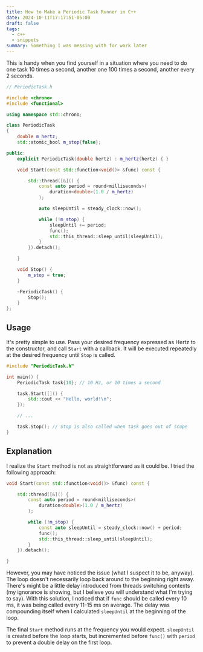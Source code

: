 ```yaml
---
title: How to Make a Periodic Task Runner in C++
date: 2024-10-11T17:17:51-05:00
draft: false
tags:
  - c++
  - snippets
summary: Something I was messing with for work later
---
```


This is handy when you find yourself in a situation where you need to do one
task 10 times a second, another one 100 times a second, another every 2 seconds.

```cpp
// PeriodicTask.h

#include <chrono>
#include <functional>

using namespace std::chrono;

class PeriodicTask
{
    double m_hertz;
    std::atomic_bool m_stop{false};

public:
    explicit PeriodicTask(double hertz) : m_hertz(hertz) { }

    void Start(const std::function<void()> &func) const {

        std::thread([&]() {
            const auto period = round<milliseconds>(
                duration<double>(1.0 / m_hertz)
			);

            auto sleepUntil = steady_clock::now();

            while (!m_stop) {
                sleepUntil += period;
                func();
                std::this_thread::sleep_until(sleepUntil);
            }
        }).detach();

    }

    void Stop() {
        m_stop = true;
    }

    ~PeriodicTask() {
        Stop();
    }
};
```

## Usage

It's pretty simple to use. Pass your desired frequency expressed as Hertz to the
constructor, and call `Start` with a callback. It will be executed repeatedly at
the desired frequency until `Stop` is called.

```cpp
#include "PeriodicTask.h"

int main() {
	PeriodicTask task{10}; // 10 Hz, or 10 times a second

	task.Start([]() {
		std::cout << "Hello, world!\n";
	});

	// ...

	task.Stop(); // Stop is also called when task goes out of scope
}
```

## Explanation

I realize the `Start` method is not as straightforward as it could be. I tried
the following approach:

```cpp
void Start(const std::function<void()> &func) const {

	std::thread([&]() {
		const auto period = round<milliseconds>(
			duration<double>(1.0 / m_hertz)
		);

		while (!m_stop) {
			const auto sleepUntil = steady_clock::now() + period;
			func();
			std::this_thread::sleep_until(sleepUntil);
		}
	}).detach();

}
```

However, you may have noticed the issue (what I suspect it to be, anyway). The
loop doesn't necessarily loop back around to the beginning right away. There's
might be a little delay introduced from threads switching contexts (my ignorance
is showing, but I believe you will understand what I'm trying to say). With this
solution, I noticed that if `func` should be called every 10 ms, it was being
called every 11-15 ms on average. The delay was compounding itself when I
calculated `sleepUntil` at the beginning of the loop.

The final `Start` method runs at the frequency you would expect. `sleepUntil` is
created before the loop starts, but incremented before `func()` with `period` to
prevent a double delay on the first loop.
